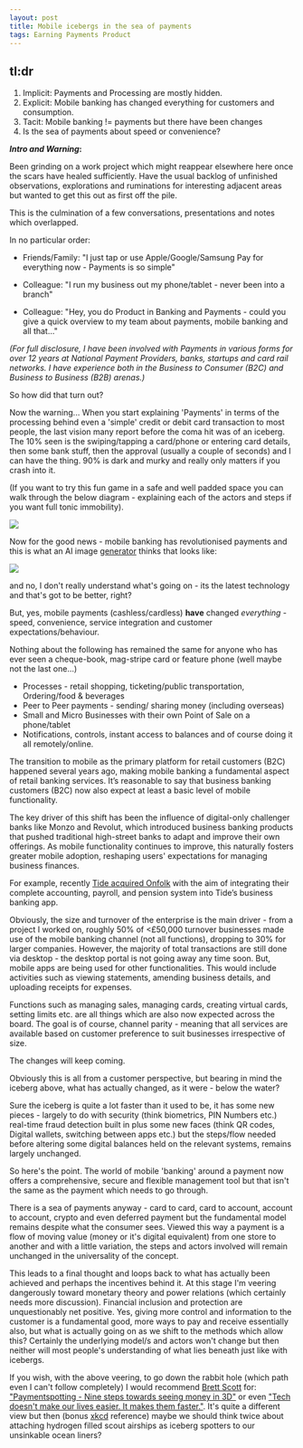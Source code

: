 ```yaml
---
layout: post
title: Mobile icebergs in the sea of payments
tags: Earning Payments Product
---
```


  
## tl:dr

1. Implicit: Payments and Processing are mostly hidden.
2. Explicit: Mobile banking has changed everything for customers and consumption.
3. Tacit: Mobile banking != payments but there have been changes
4. Is the sea of payments about speed or convenience?

**_Intro and Warning_:**

Been grinding on a work project which might reappear elsewhere here once the scars have healed sufficiently. Have the usual backlog of unfinished observations, explorations and ruminations for interesting adjacent areas but wanted to get this out as first off the pile.

This is the culmination of a few conversations, presentations and notes which overlapped.

In no particular order:

- Friends/Family: "I just tap or use Apple/Google/Samsung Pay for everything now - Payments is so simple" 

- Colleague: "I run my business out my phone/tablet - never been into a branch"

- Colleague: "Hey, you do Product in Banking and Payments - could you give a quick overview to my team about payments, mobile banking and all that..."

_(For full disclosure, I have been involved with Payments in various forms for over 12 years at National Payment Providers, banks, startups and card rail networks. I have experience both in the Business to Consumer (B2C) and Business to Business (B2B) arenas.)_

So how did that turn out?

Now the warning... When you start explaining 'Payments' in terms of the processing behind even a 'simple' credit or debit card transaction to most people, the last vision many report before the coma hit was of an iceberg. The 10% seen is the swiping/tapping a card/phone or entering card details, then some bank stuff, then the approval (usually a couple of seconds) and I can have the thing. 90% is dark and murky and really only matters if you crash into it. 

(If you want to try this fun game in a safe and well padded space you can walk through the below diagram - explaining each of the actors and steps if you want full tonic immobility).

![](https://kevanchristmas.github.io/public/assets/Payment_coma.png)

Now for the good news - mobile banking has revolutionised payments and this is what an AI image [generator](https://www.craiyon.com/) thinks that looks like:

![](https://kevanchristmas.github.io/public/assets/Craiyon_How_Mobile_Payments_have_changed_everything.jpg)

and no, I don't really understand what's going on - its the latest technology and that's got to be better, right?

But, yes, mobile payments (cashless/cardless) **have** changed _everything_ - speed, convenience, service integration and customer expectations/behaviour. 

Nothing about the following has remained the same for anyone who has ever seen a cheque-book, mag-stripe card or feature phone (well maybe not the last one...)

- Processes - retail shopping, ticketing/public transportation, Ordering/food & beverages
- Peer to Peer payments - sending/ sharing money (including overseas)
- Small and Micro Businesses with their own Point of Sale on a phone/tablet
- Notifications, controls, instant access to balances and of course doing it all remotely/online.

The transition to mobile as the primary platform for retail customers (B2C) happened several years ago, making mobile banking a fundamental aspect of retail banking services. It’s reasonable to say that business banking customers (B2C) now also expect at least a basic level of mobile functionality.

The key driver of this shift has been the influence of digital-only challenger banks like Monzo and Revolut, which introduced business banking products that pushed traditional high-street banks to adapt and improve their own offerings. As mobile functionality continues to improve, this naturally fosters greater mobile adoption, reshaping users' expectations for managing business finances.

For example, recently [Tide acquired Onfolk](https://www.fintechfutures.com/2024/10/tide-acquires-sme-payroll-fintech-onfolk/) with the aim of integrating their complete accounting, payroll, and pension system into Tide’s business banking app.

Obviously, the size and turnover of the enterprise is the main driver - from a project I worked on, roughly 50% of <£50,000 turnover businesses made use of the  mobile banking channel (not all functions), dropping to 30% for larger companies. However, the majority of total transactions are still done via desktop - the desktop portal is not going away any time soon. But, mobile apps are being used for other functionalities. This would include activities such as viewing statements, amending business details, and uploading receipts for expenses.

Functions such as managing sales, managing cards, creating virtual cards, setting limits etc. are all things which are also now expected across the board. The goal is of course, channel parity - meaning that all services are available based on customer preference to suit businesses irrespective of size.

The changes will keep coming.

Obviously this is all from a customer perspective, but bearing in mind the iceberg above, what has actually changed, as it were - below the water?

Sure the iceberg is quite a lot faster than it used to be, it has some new pieces - largely to do with security (think biometrics, PIN Numbers etc.) real-time fraud detection built in plus some new faces (think QR codes, Digital wallets, switching between apps etc.) but the steps/flow needed before altering some digital balances held on the relevant systems, remains largely unchanged.

So here's the point. The world of mobile 'banking' around a payment now offers a comprehensive, secure and flexible management tool but that isn't the same as the payment which needs to go through.

There is a sea of payments anyway - card to card, card to account, account to account, crypto and even deferred payment but the fundamental model remains despite what the consumer sees. Viewed this way a payment is a flow of moving value (money or it's digital equivalent) from one store to another and with a little variation, the steps and actors involved will remain unchanged in the universality of the concept.

This leads to a final thought and loops back to what has actually been achieved and perhaps the incentives behind it.  At this stage I'm veering dangerously toward monetary theory and power relations (which certainly needs more discussion). Financial inclusion and protection are unquestionably net positive. Yes, giving more control and information to the customer is a fundamental good, more ways to pay and receive essentially also, but what is actually going on as we shift to the methods which allow this? Certainly the underlying model/s and actors won't change but then neither will most people's understanding of what lies beneath just like with icebergs.

If you wish, with the above veering, to go down the rabbit hole (which path even I can't follow completely) I would recommend [Brett Scott](https://www.asomo.co/) for: ["Paymentspotting - Nine steps towards seeing money in 3D"](https://www.asomo.co/p/paymentspotting) or even ["Tech doesn't make our lives easier. It makes them faster."](https://www.asomo.co/p/tech-doesnt-make-our-lives-easier). It's quite a different view but then (bonus [xkcd](https://www.xkcd.com/2950/) reference) maybe we should think twice about attaching hydrogen filled scout airships as iceberg spotters to our unsinkable ocean liners?
